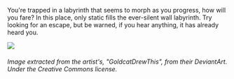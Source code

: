 You're trapped in a labyrinth that seems to morph as you progress, how will you fare? In this place, only static fills the ever-silent wall labyrinth. Try looking for an escape, but be warned, if you hear anything, it has already heard you.

![](https://images-wixmp-ed30a86b8c4ca887773594c2.wixmp.com/f/710d9d20-3d07-490f-a899-4f88a0aed33c/dfmzjar-bca08a53-73f0-4f9e-ad9a-c93154a33052.jpg?token=eyJ0eXAiOiJKV1QiLCJhbGciOiJIUzI1NiJ9.eyJzdWIiOiJ1cm46YXBwOjdlMGQxODg5ODIyNjQzNzNhNWYwZDQxNWVhMGQyNmUwIiwiaXNzIjoidXJuOmFwcDo3ZTBkMTg4OTgyMjY0MzczYTVmMGQ0MTVlYTBkMjZlMCIsIm9iaiI6W1t7InBhdGgiOiJcL2ZcLzcxMGQ5ZDIwLTNkMDctNDkwZi1hODk5LTRmODhhMGFlZDMzY1wvZGZtemphci1iY2EwOGE1My03M2YwLTRmOWUtYWQ5YS1jOTMxNTRhMzMwNTIuanBnIn1dXSwiYXVkIjpbInVybjpzZXJ2aWNlOmZpbGUuZG93bmxvYWQiXX0.0UYc3Nak3fErRMmVKq1ahVRfPePSn4DmNxlkC_UwhIE)
<h6>Image extracted from the artist's, "GoldcatDrewThis", from their DeviantArt. Under the Creative Commons license.
